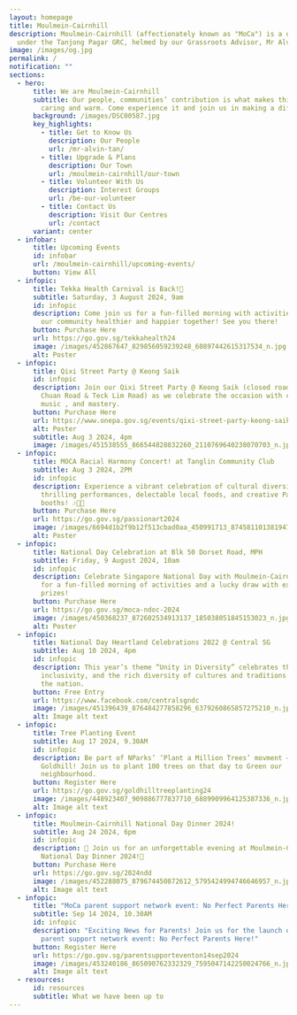 ```yaml
---
layout: homepage
title: Moulmein-Cairnhill
description: Moulmein-Cairnhill (affectionately known as "MoCa") is a division
  under the Tanjong Pagar GRC, helmed by our Grassroots Advisor, Mr Alvin Tan.
image: /images/og.jpg
permalink: /
notification: ""
sections:
  - hero:
      title: We are Moulmein-Cairnhill
      subtitle: Our people, communities’ contribution is what makes this town special,
        caring and warm. Come experience it and join us in making a difference.
      background: /images/DSC00587.jpg
      key_highlights:
        - title: Get to Know Us
          description: Our People
          url: /mr-alvin-tan/
        - title: Upgrade & Plans
          description: Our Town
          url: /moulmein-cairnhill/our-town
        - title: Volunteer With Us
          description: Interest Groups
          url: /be-our-volunteer
        - title: Contact Us
          description: Visit Our Centres
          url: /contact
      variant: center
  - infobar:
      title: Upcoming Events
      id: infobar
      url: /moulmein-cairnhill/upcoming-events/
      button: View All
  - infopic:
      title: Tekka Health Carnival is Back!🎉
      subtitle: Saturday, 3 August 2024, 9am
      id: infopic
      description: Come join us for a fun-filled morning with activities. Let's make
        our community healthier and happier together! See you there!
      button: Purchase Here
      url: https://go.gov.sg/tekkahealth24
      image: /images/452867647_829856059239248_60897442615317534_n.jpg
      alt: Poster
  - infopic:
      title: Qixi Street Party @ Keong Saik
      id: infopic
      description: Join our Qixi Street Party @ Keong Saik (closed road between Jiak
        Chuan Road & Teck Lim Road) as we celebrate the occasion with crafts ,
        music , and mastery.
      button: Purchase Here
      url: https://www.onepa.gov.sg/events/qixi-street-party-keong-saik-51712590
      alt: Poster
      subtitle: Aug 3 2024, 4pm
      image: /images/451538555_866544828832260_2110769640238070703_n.jpg
  - infopic:
      title: MOCA Racial Harmony Concert! at Tanglin Community Club
      subtitle: Aug 3 2024, 2PM
      id: infopic
      description: Experience a vibrant celebration of cultural diversity with
        thrilling performances, delectable local foods, and creative PassionArts
        booths! 🎶🍲🎨​
      button: Purchase Here
      url: https://go.gov.sg/passionart2024
      image: /images/6694d1b2f9b12f513cbad0aa_450991713_874581101381947_7005616475399191630_n.jpg
      alt: Poster
  - infopic:
      title: National Day Celebration at Blk 50 Dorset Road, MPH
      subtitle: Friday, 9 August 2024, 10am
      id: infopic
      description: Celebrate Singapore National Day with Moulmein-Cairnhill! Join us
        for a fun-filled morning of activities and a lucky draw with exciting
        prizes!
      button: Purchase Here
      url: https://go.gov.sg/moca-ndoc-2024
      image: /images/450368237_872602534913137_185038051845153023_n.jpg
      alt: Poster
  - infopic:
      title: National Day Heartland Celebrations 2022 @ Central SG
      subtitle: Aug 10 2024, 4pm
      id: infopic
      description: This year’s theme “Unity in Diversity” celebrates the unity,
        inclusivity, and the rich diversity of cultures and traditions within
        the nation.
      button: Free Entry
      url: https://www.facebook.com/centralsgndc
      image: /images/451396439_876484277858296_6379260865857275210_n.jpg
      alt: Image alt text
  - infopic:
      title: Tree Planting Event
      subtitle: Aug 17 2024, 9.30AM
      id: infopic
      description: Be part of NParks’ ‘Plant a Million Trees’ movment – now in
        Goldhill! Join us to plant 100 trees on that day to Green our
        neighbourhood.
      button: Register Here
      url: https://go.gov.sg/goldhilltreeplanting24
      image: /images/448923407_909886777837710_6889909964125387336_n.jpg
      alt: Image alt text
  - infopic:
      title: Moulmein-Cairnhill National Day Dinner 2024!
      subtitle: Aug 24 2024, 6pm
      id: infopic
      description: 🎉 Join us for an unforgettable evening at Moulmein-Cairnhill
        National Day Dinner 2024!🎉
      button: Purchase Here
      url: https://go.gov.sg/2024ndd
      image: /images/452288075_879674450872612_5795424994746646957_n.jpg
      alt: Image alt text
  - infopic:
      title: "MoCa parent support network event: No Perfect Parents Here!"
      subtitle: Sep 14 2024, 10.30AM
      id: infopic
      description: "Exciting News for Parents! Join us for the launch of our MoCa
        parent support network event: No Perfect Parents Here!"
      button: Register Here
      url: https://go.gov.sg/parentsupporteventon14sep2024
      image: /images/453240186_865090762332329_7595047142250024766_n.jpg
      alt: Image alt text
  - resources:
      id: resources
      subtitle: What we have been up to
---
```

